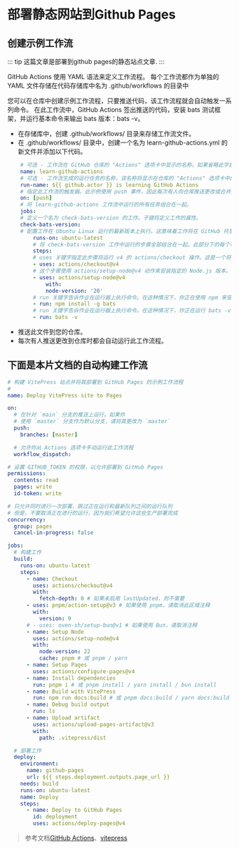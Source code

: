 # 部署静态网站到Github Pages


## 创建示例工作流

::: tip
这篇文章是部署到github pages的静态站点文章.
:::

GitHub Actions 使用 YAML 语法来定义工作流程。 每个工作流都作为单独的 YAML 文件存储在代码存储库中名为 .github/workflows 的目录中

您可以在仓库中创建示例工作流程，只要推送代码，该工作流程就会自动触发一系列命令。 在此工作流中，GitHub Actions 签出推送的代码，安装 bats 测试框架，并运行基本命令来输出 bats 版本：bats -v。

- 在存储库中，创建 .github/workflows/ 目录来存储工作流文件。
- 在 .github/workflows/ 目录中，创建一个名为 learn-github-actions.yml 的新文件并添加以下代码。
  
```yaml
    # 可选 - 工作流在 GitHub 仓库的 "Actions" 选项卡中显示的名称。如果省略此字段，将使用工作流文件的名称。
    name: learn-github-actions
    # 可选 - 工作流生成的运行任务的名称，该名称将显示在仓库的 "Actions" 选项卡中的工作流运行列表中。此示例使用带有 github 上下文的表达式来显示触发工作流运行的执行者的用户名。更多信息
    run-name: ${{ github.actor }} is learning GitHub Actions
    # 指定此工作流的触发器。此示例使用 push 事件，因此每次有人向仓库推送更改或合并拉取请求时都会触发工作流运行。这是通过向每个分支推送来触发的；有关仅在特定分支、路径或标签上推送时运行的语法示例，
    on: [push]
    # 将 learn-github-actions 工作流中运行的所有任务组合在一起。
    jobs:
    # 定义一个名为 check-bats-version 的工作。子键将定义工作的属性。
    check-bats-version:
    # 配置工作在 Ubuntu Linux 运行的最新版本上执行。这意味着工作将在 GitHub 托管的全新虚拟机上运行
        runs-on: ubuntu-latest
        # 将 check-bats-version 工作中运行的步骤全部组合在一起。此部分下的每个项目都是一个单独的操作或 shell 脚本。
        steps:
        # uses 关键字指定此步骤将运行 v4 的 actions/checkout 操作。这是一个将您的仓库检出至运行器的操作，允许您对代码运行脚本或其他操作（例如构建和测试工具）。当您的流程将使用仓库的代码时，您应该使用 checkout 操作。
        - uses: actions/checkout@v4
        # 这个步骤使用 actions/setup-node@v4 动作来安装指定的 Node.js 版本。（此示例使用版本 20。）这会将 node 和 npm 命令放入你的 PATH 中。
        - uses: actions/setup-node@v4
            with:
            node-version: '20'
        # run 关键字告诉作业在运行器上执行命令。在这种情况下，你正在使用 npm 来安装 bats 软件测试包。
        - run: npm install -g bats
        # run 关键字告诉作业在运行器上执行命令。在这种情况下，你正在运行 bats -v 命令来输出 bats 版本。
        - run: bats -v

```
-  推送此文件到您的仓库。
-  每次有人推送更改到仓库时都会自动运行此工作流程。


## 下面是本片文档的自动构建工作流
``` yml
# 构建 VitePress 站点并将其部署到 GitHub Pages 的示例工作流程
#
name: Deploy VitePress site to Pages

on:
  # 在针对 `main` 分支的推送上运行。如果你
  # 使用 `master` 分支作为默认分支，请将其更改为 `master`
  push:
    branches: [master]

  # 允许你从 Actions 选项卡手动运行此工作流程
  workflow_dispatch:

# 设置 GITHUB_TOKEN 的权限，以允许部署到 GitHub Pages
permissions:
  contents: read
  pages: write
  id-token: write

# 只允许同时进行一次部署，跳过正在运行和最新队列之间的运行队列
# 但是，不要取消正在进行的运行，因为我们希望允许这些生产部署完成
concurrency:
  group: pages
  cancel-in-progress: false

jobs:
  # 构建工作
  build:
    runs-on: ubuntu-latest
    steps:
      - name: Checkout
        uses: actions/checkout@v4
        with:
          fetch-depth: 0 # 如果未启用 lastUpdated，则不需要
      - uses: pnpm/action-setup@v3 # 如果使用 pnpm，请取消此区域注释
        with:
          version: 9
      # - uses: oven-sh/setup-bun@v1 # 如果使用 Bun，请取消注释
      - name: Setup Node
        uses: actions/setup-node@v4
        with:
          node-version: 22
          cache: pnpm # 或 pnpm / yarn
      - name: Setup Pages
        uses: actions/configure-pages@v4
      - name: Install dependencies
        run: pnpm i # 或 pnpm install / yarn install / bun install
      - name: Build with VitePress
        run: npm run docs:build # 或 pnpm docs:build / yarn docs:build / bun run docs:build
      - name: Debug build output
        run: ls
      - name: Upload artifact
        uses: actions/upload-pages-artifact@v3
        with:
          path: .vitepress/dist

  # 部署工作
  deploy:
    environment:
      name: github-pages
      url: ${{ steps.deployment.outputs.page_url }}
    needs: build
    runs-on: ubuntu-latest
    name: Deploy
    steps:
      - name: Deploy to GitHub Pages
        id: deployment
        uses: actions/deploy-pages@v4
```






> 参考文档[GitHub Actions](https://docs.github.com/zh/actions/use-cases-and-examples/creating-an-example-workflow)、[vitepress](https://vitepress.dev/zh/guide/deploy#github-pages)
